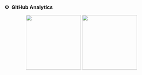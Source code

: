 ### ⚙️ &nbsp;GitHub Analytics

<p align="center">
<a href="https://github.com/X1lef">
  <img height="180em" src="https://github-readme-stats-eight-theta.vercel.app/api?username=X1lef&show_icons=true&theme=algolia&include_all_commits=true&count_private=true"/>
  <img height="180em" src="https://github-readme-stats-eight-theta.vercel.app/api/top-langs/?username=X1lef&layout=compact&langs_count=8&theme=algolia"/>
</a>
</p>
